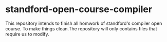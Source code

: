 # standford-open-course-compiler
This repository intends to finish all homwork of standford's compiler open course.
To make things clean.The repository will only contains files that require us to modify.

